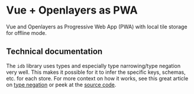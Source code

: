 # Vue + Openlayers as PWA

Vue and Openlayers as Progressive Web App (PWA) with local tile storage for offline mode.

## Technical documentation

The `idb` library uses types and especially type narrowing/type negation very well.
This makes it possible for it to infer the specific keys, schemas, etc. for each store.
For more context on how it works, see this great article on [type negation](https://catchts.com/type-negation#type_negation) or peek at the [source code](node_modules/idb/build/entry.d.ts).